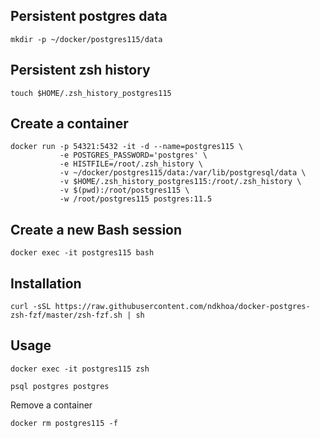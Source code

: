 Persistent postgres data
----------------------
```
mkdir -p ~/docker/postgres115/data
```

Persistent zsh history
----------------------
```
touch $HOME/.zsh_history_postgres115
```

Create a container
---------------

```
docker run -p 54321:5432 -it -d --name=postgres115 \
           -e POSTGRES_PASSWORD='postgres' \
           -e HISTFILE=/root/.zsh_history \
           -v ~/docker/postgres115/data:/var/lib/postgresql/data \
           -v $HOME/.zsh_history_postgres115:/root/.zsh_history \
           -v $(pwd):/root/postgres115 \
           -w /root/postgres115 postgres:11.5
```

Create a new Bash session
-------------------------
```
docker exec -it postgres115 bash
```

Installation
------------

```
curl -sSL https://raw.githubusercontent.com/ndkhoa/docker-postgres-zsh-fzf/master/zsh-fzf.sh | sh
```

Usage
-----
```
docker exec -it postgres115 zsh

psql postgres postgres
```

Remove a container

```
docker rm postgres115 -f
```
